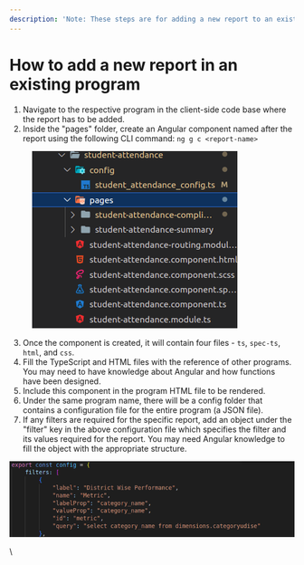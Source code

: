 ```yaml
---
description: 'Note: These steps are for adding a new report to an existing program'
---
```


# How to add a new report in an existing program

1. Navigate to the respective program in the client-side code base where the report has to be added.
2. Inside the "pages" folder, create an Angular component named after the report using the following CLI command: `ng g c <report-name>`

<figure><img src="../.gitbook/assets/image (34).png" alt=""><figcaption></figcaption></figure>

3. Once the component is created, it will contain four files - `ts`, `spec-ts`, `html`, and `css`.
4. Fill the TypeScript and HTML files with the reference of other programs. You may need to have knowledge about Angular and how functions have been designed.
5. Include this component in the program HTML file to be rendered.
6. Under the same program name, there will be a config folder that contains a configuration file for the entire program (a JSON file).
7. If any filters are required for the specific report, add an object under the "filter" key in the above configuration file which specifies the filter and its values required for the report. You may need Angular knowledge to fill the object with the appropriate structure.

![](<../.gitbook/assets/image (35).png>)

\
